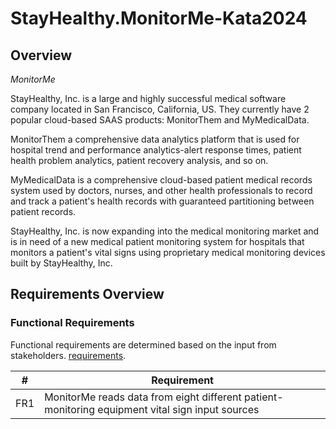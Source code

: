 # StayHealthy.MonitorMe-Kata2024

## Overview

*MonitorMe*

StayHealthy, Inc. is a large and highly successful medical software company located in San Francisco, California, US. They currently have 2 popular cloud-based SAAS products: MonitorThem and MyMedicalData.

MonitorThem a comprehensive data analytics platform that is used for hospital trend and performance analytics-alert response times, patient health problem analytics, patient recovery analysis, and so on.

MyMedicalData is a comprehensive cloud-based patient medical records system used by doctors, nurses, and other health professionals to record and track a patient's health records with guaranteed partitioning between patient records.

StayHealthy, Inc. is now expanding into the medical monitoring market and is in need of a new medical patient monitoring system for hospitals that monitors a patient's vital signs using proprietary medical monitoring devices built by StayHealthy, Inc.

## Requirements Overview

### Functional Requirements

Functional requirements are determined based on the input from stakeholders. [requirements](requirements.md).

| #    | Requirement                                                                                                                                                 |
| ---- | ----------------------------------------------------------------------------------------------------------------------------------------------------------- |
| FR1  | MonitorMe reads data from eight different patient-monitoring equipment vital sign input sources                                                             |
